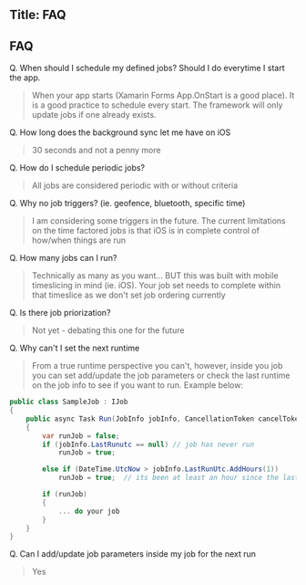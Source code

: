 Title: FAQ
---
## FAQ

Q. When should I schedule my defined jobs?  Should I do everytime I start the app.

> When your app starts (Xamarin Forms App.OnStart is a good place).  It is a good practice to schedule every start.  The framework will only update jobs if one already exists.

Q. How long does the background sync let me have on iOS

> 30 seconds and not a penny more

Q. How do I schedule periodic jobs?

> All jobs are considered periodic with or without criteria

Q. Why no job triggers? (ie. geofence, bluetooth, specific time)

> I am considering some triggers in the future. The current limitations on the time factored jobs is that iOS is in complete control of how/when things are run

Q. How many jobs can I run?

> Technically as many as you want... BUT this was built with mobile timeslicing in mind (ie. iOS).  Your job set needs to complete within that timeslice as we don't set job ordering currently

Q. Is there job priorization?

> Not yet - debating this one for the future


Q. Why can't I set the next runtime

> From a true runtime perspective you can't, however, inside you job you can set add/update the job parameters or check the last runtime on the job info to see if you want to run.  Example below:

```csharp
public class SampleJob : IJob
{
    public async Task Run(JobInfo jobInfo, CancellationToken cancelToken)
    {
        var runJob = false;
        if (jobInfo.LastRunutc == null) // job has never run
            runJob = true;

        else if (DateTime.UtcNow > jobInfo.LastRunUtc.AddHours(1))
            runJob = true;  // its been at least an hour since the last run

        if (runJob)
        {
            ... do your job
        }
    }
}
```

Q. Can I add/update job parameters inside my job for the next run

> Yes